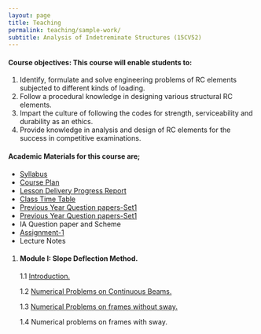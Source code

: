 ```yaml
---
layout: page
title: Teaching
permalink: teaching/sample-work/
subtitle: Analysis of Indetreminate Structures (15CV52)
---
```


#### Course objectives: This course will enable students to:

1. Identify, formulate and solve engineering problems of RC elements subjected to different kinds of loading.
2. Follow a procedural knowledge in designing various structural RC elements.
3. Impart the culture of following the codes for strength, serviceability and durability as an ethics.
4. Provide knowledge in analysis and design of RC elements for the success in competitive examinations. 

#### Academic Materials for this course are;

* [Syllabus](https://drive.google.com/open?id=0B7DoZbz5_0lfY1FDSzNwblo5Mk0)
* [Course Plan](https://drive.google.com/open?id=0B7DoZbz5_0lfSF9HRzJrNW9wMEU)
* [Lesson Delivery Progress Report](https://drive.google.com/open?id=0B7DoZbz5_0lfckFQRTJ4eDdNZnM)
* [Class Time Table](https://drive.google.com/open?id=0B7DoZbz5_0lfRk9WODRmZTIyREk)
* [Previous Year Question papers-Set1](https://drive.google.com/open?id=0B7DoZbz5_0lfN2hVT2hPbGZxYTA)
* [Previous Year Question papers-Set1](https://drive.google.com/open?id=0B7DoZbz5_0lfV21LWFpqVnhTTUU)
* IA Question paper and Scheme
* [Assignment-1](https://drive.google.com/open?id=0B7DoZbz5_0lfSWd1TEFLNVhFUFU)
* Lecture Notes

1. #### Module I: Slope Deflection Method.

    1.1 [Introduction.](https://drive.google.com/open?id=0B7DoZbz5_0lfRzNyUlhFUUduUTA)

    1.2 [Numerical Problems on Continuous Beams.](https://drive.google.com/open?id=0B7DoZbz5_0lfUE9hbjluNTZ0c3c)

    1.3 [Numerical Problems on frames without sway.](https://drive.google.com/open?id=0B7DoZbz5_0lfb1F0emhnLTJRWHM)

    1.4 Numerical problems on frames with sway.









